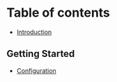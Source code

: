 # Table of contents

* [Introduction](README.md)

## Getting Started

* [Configuration](getting-started/configuration.md)

